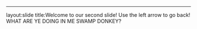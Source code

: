 ---
layout:slide
title:Welcome to our second slide!
Use the left arrow to go back!
WHAT ARE YE DOING IN ME SWAMP DONKEY?
